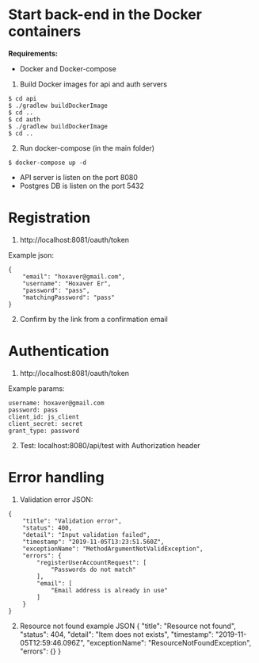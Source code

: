 # Start back-end in the Docker containers

**Requirements:** 
- Docker and Docker-compose

1. Build Docker images for api and auth servers
```
$ cd api
$ ./gradlew buildDockerImage
$ cd ..
$ cd auth
$ ./gradlew buildDockerImage
$ cd ..
```
2. Run docker-compose (in the main folder)
```
$ docker-compose up -d
```

- API server is listen on the port 8080
- Postgres DB is listen on the port 5432


# Registration

1. http://localhost:8081/oauth/token

Example json:
```
{
	"email": "hoxaver@gmail.com",
	"username": "Hoxaver Er",
	"password": "pass",
	"matchingPassword": "pass"
}
```

2. Confirm by the link from a confirmation email


# Authentication

1. http://localhost:8081/oauth/token

Example params:
```
username: hoxaver@gmail.com
password: pass
client_id: js_client
client_secret: secret
grant_type: password
```

2. Test: localhost:8080/api/test with Authorization header


# Error handling

1. Validation error JSON:

```
{
    "title": "Validation error",
    "status": 400,
    "detail": "Input validation failed",
    "timestamp": "2019-11-05T13:23:51.560Z",
    "exceptionName": "MethodArgumentNotValidException",
    "errors": {
        "registerUserAccountRequest": [
            "Passwords do not match"
        ],
        "email": [
            "Email address is already in use"
        ]
    }
}
```

2. Resource not found example JSON
{
    "title": "Resource not found",
    "status": 404,
    "detail": "Item does not exists",
    "timestamp": "2019-11-05T12:59:46.096Z",
    "exceptionName": "ResourceNotFoundException",
    "errors": {}
}
